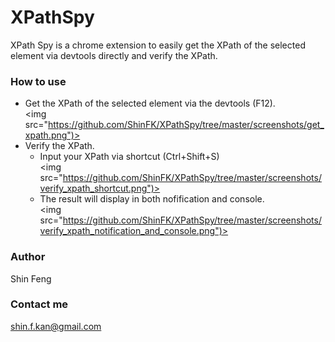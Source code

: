 XPathSpy
========

XPath Spy is a chrome extension to easily get the XPath of the selected element via devtools directly and verify the XPath.

### How to use
* Get the XPath of the selected element via the devtools (F12).<br />
<img src="https://github.com/ShinFK/XPathSpy/tree/master/screenshots/get_xpath.png")></img><br />
* Verify the XPath.<br />
	* Input your XPath via shortcut (Ctrl+Shift+S)<br />
	<img src="https://github.com/ShinFK/XPathSpy/tree/master/screenshots/verify_xpath_shortcut.png")></img>
	* The result will display in both nofification and console.<br />
	<img src="https://github.com/ShinFK/XPathSpy/tree/master/screenshots/verify_xpath_notification_and_console.png")></img>

### Author
Shin Feng

### Contact me
<a href="Mailto:shin.f.kan@gmail.com">shin.f.kan@gmail.com</a>
